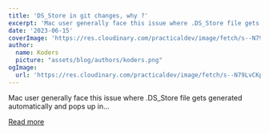 ```yaml
---
title: 'DS_Store in git changes, why ?'
excerpt: 'Mac user generally face this issue where .DS_Store file gets generated automatically and pops up in...'
date: '2023-06-15'
coverImage: 'https://res.cloudinary.com/practicaldev/image/fetch/s--N79LvCKp--/c_imagga_scale,f_auto,fl_progressive,h_420,q_auto,w_1000/https://dev-to-uploads.s3.amazonaws.com/uploads/articles/6r5ddz91ltqi951na7zs.png'
author:
  name: Koders
  picture: "assets/blog/authors/koders.png"
ogImage:
  url: 'https://res.cloudinary.com/practicaldev/image/fetch/s--N79LvCKp--/c_imagga_scale,f_auto,fl_progressive,h_420,q_auto,w_1000/https://dev-to-uploads.s3.amazonaws.com/uploads/articles/6r5ddz91ltqi951na7zs.png'
---
```


Mac user generally face this issue where .DS_Store file gets generated automatically and pops up in...

[Read more](https://dev.to/raviagheda/dsstore-in-git-changes-why--1cbn)
